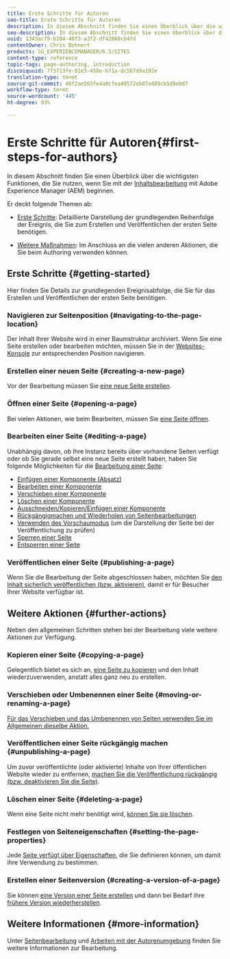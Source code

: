 ```yaml
---
title: Erste Schritte für Autoren
seo-title: Erste Schritte für Autoren
description: In diesem Abschnitt finden Sie einen Überblick über die wichtigsten Funktionen, die Sie nutzen, wenn Sie mit der Inhaltsbearbeitung mit Adobe Experience Manager (AEM) beginnen.
seo-description: In diesem Abschnitt finden Sie einen Überblick über die wichtigsten Funktionen, die Sie nutzen, wenn Sie mit der Inhaltsbearbeitung mit Adobe Experience Manager (AEM) beginnen.
uuid: 1343acf9-b104-40f3-a3f2-df42060cb4fd
contentOwner: Chris Bohnert
products: SG_EXPERIENCEMANAGER/6.5/SITES
content-type: reference
topic-tags: page-authoring, introduction
discoiquuid: 7f5713fe-01e3-450e-b71a-dc567d9a192e
translation-type: tm+mt
source-git-commit: 46f2ae565fe4a8cfea49572eb87a489cb5d9ebd7
workflow-type: tm+mt
source-wordcount: '445'
ht-degree: 93%

---
```



# Erste Schritte für Autoren{#first-steps-for-authors}

In diesem Abschnitt finden Sie einen Überblick über die wichtigsten Funktionen, die Sie nutzen, wenn Sie mit der [Inhaltsbearbeitung](/help/sites-authoring/author.md#concept-of-authoring-and-publishing) mit Adobe Experience Manager (AEM) beginnen.

Er deckt folgende Themen ab:

* [Erste Schritte](#getting-started): Detaillierte Darstellung der grundlegenden Reihenfolge der Ereignis, die Sie zum Erstellen und Veröffentlichen der ersten Seite benötigen.

* [Weitere Maßnahmen](#further-actions): Im Anschluss an die vielen anderen Aktionen, die Sie beim Authoring verwenden können.

## Erste Schritte {#getting-started}

Hier finden Sie Details zur grundlegenden Ereignisabfolge, die Sie für das Erstellen und Veröffentlichen der ersten Seite benötigen.

### Navigieren zur Seitenposition {#navigating-to-the-page-location}

Der Inhalt Ihrer Website wird in einer Baumstruktur archiviert. Wenn Sie eine Seite erstellen oder bearbeiten möchten, müssen Sie in der [Websites-Konsole](/help/sites-classic-ui-authoring/author-env-basic-handling.md#navigating-with-the-websites-console) zur entsprechenden Position navigieren.

### Erstellen einer neuen Seite {#creating-a-new-page}

Vor der Bearbeitung müssen Sie [eine neue Seite erstellen](/help/sites-classic-ui-authoring/classic-page-author-manage-pages.md#creating-a-new-page).

### Öffnen einer Seite {#opening-a-page}

Bei vielen Aktionen, wie beim Bearbeiten, müssen Sie [eine Seite öffnen](/help/sites-classic-ui-authoring/classic-page-author-manage-pages.md#opening-a-page-for-editing).

### Bearbeiten einer Seite {#editing-a-page}

Unabhängig davon, ob Ihre Instanz bereits über vorhandene Seiten verfügt oder ob Sie gerade selbst eine neue Seite erstellt haben, haben Sie folgende Möglichkeiten für die [Bearbeitung einer Seite](/help/sites-classic-ui-authoring/classic-page-author-edit-content.md):

* [Einfügen einer Komponente (Absatz)](/help/sites-classic-ui-authoring/classic-page-author-edit-content.md#inserting-a-component)
* [Bearbeiten einer Komponente](/help/sites-classic-ui-authoring/classic-page-author-edit-content.md#editing-a-component-content-and-properties)
* [Verschieben einer Komponente](/help/sites-classic-ui-authoring/classic-page-author-edit-content.md#moving-a-component)
* [Löschen einer Komponente](/help/sites-classic-ui-authoring/classic-page-author-edit-content.md#deleting-a-component)
* [Ausschneiden/Kopieren/Einfügen einer Komponente](/help/sites-classic-ui-authoring/classic-page-author-edit-content.md#cut-copy-paste-a-component)
* [Rückgängigmachen und Wiederholen von Seitenbearbeitungen](/help/sites-classic-ui-authoring/classic-page-author-edit-content.md#undoing-and-redoing-page-edits)
* [Verwenden des Vorschaumodus](/help/sites-classic-ui-authoring/classic-page-author-edit-content.md#previewing-pages) (um die Darstellung der Seite bei der Veröffentlichung zu prüfen)
* [Sperren einer Seite](/help/sites-classic-ui-authoring/classic-page-author-edit-content.md#locking-a-page)
* [Entsperren einer Seite](/help/sites-classic-ui-authoring/classic-page-author-edit-content.md#unlocking-a-page)

### Veröffentlichen einer Seite {#publishing-a-page}

Wenn Sie die Bearbeitung der Seite abgeschlossen haben, möchten Sie [den Inhalt sicherlich veröffentlichen (bzw. aktivieren)](/help/sites-classic-ui-authoring/classic-page-author-publish-pages.md#main-pars-title-10), damit er für Besucher Ihrer Website verfügbar ist.

## Weitere Aktionen {#further-actions}

Neben den allgemeinen Schritten stehen bei der Bearbeitung viele weitere Aktionen zur Verfügung. 

### Kopieren einer Seite {#copying-a-page}

Gelegentlich bietet es sich an, [eine Seite zu kopieren](/help/sites-classic-ui-authoring/classic-page-author-manage-pages.md#copying-and-pasting-a-page) und den Inhalt wiederzuverwenden, anstatt alles ganz neu zu erstellen.

### Verschieben oder Umbenennen einer Seite {#moving-or-renaming-a-page}

[Für das Verschieben und das Umbenennen von Seiten verwenden Sie im Allgemeinen dieselbe Aktion.](/help/sites-classic-ui-authoring/classic-page-author-manage-pages.md#moving-or-renaming-page)

### Veröffentlichen einer Seite rückgängig machen {#unpublishing-a-page}

Um zuvor veröffentlichte (oder aktivierte) Inhalte von Ihrer öffentlichen Website wieder zu entfernen, [machen Sie die Veröffentlichung rückgängig (bzw. deaktivieren Sie die Seite)](/help/sites-classic-ui-authoring/classic-page-author-publish-pages.md#unpublishing-a-page).

### Löschen einer Seite {#deleting-a-page}

Wenn eine Seite nicht mehr benötigt wird, [können Sie sie löschen](/help/sites-classic-ui-authoring/classic-page-author-manage-pages.md#deleting-a-page).

### Festlegen von Seiteneigenschaften {#setting-the-page-properties}

Jede [Seite verfügt über Eigenschaften](/help/sites-classic-ui-authoring/classic-page-author-edit-page-properties.md), die Sie definieren können, um damit ihre Verwendung zu bestimmen.

### Erstellen einer Seitenversion {#creating-a-version-of-a-page}

Sie können [eine Version einer Seite erstellen](/help/sites-classic-ui-authoring/classic-page-author-work-with-versions.md#creating-a-new-version) und dann bei Bedarf ihre [frühere Version wiederherstellen](/help/sites-classic-ui-authoring/classic-page-author-work-with-versions.md#restoring-a-page-version-from-sidekick).

## Weitere Informationen {#more-information}

Unter [Seitenbearbeitung](/help/sites-classic-ui-authoring/classic-page-author.md) und [Arbeiten mit der Autorenumgebung](/help/sites-classic-ui-authoring/author-env.md) finden Sie weitere Informationen zur Bearbeitung.
